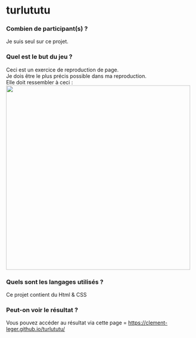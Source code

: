 # turlututu

### Combien de participant(s) ?

Je suis seul sur ce projet.

### Quel est le but du jeu ?

Ceci est un exercice de reproduction de page.  
Je dois être le plus précis possible dans ma reproduction.  
Elle doit ressembler à ceci  :
<img src="https://raw.githubusercontent.com/becodeorg/Swartz-6/main/1.The-Field/8.Html-CSS/progressive-enhancement/turlututu.png?token=GHSAT0AAAAAAB7WORNGCJCR52XMREEAPXFIZAHK4WA" width="500px"/>

### Quels sont les langages utilisés ?

Ce projet contient du Html & CSS

### Peut-on voir le résultat ?

Vous pouvez accéder au résultat via cette page = https://clement-leger.github.io/turlututu/
